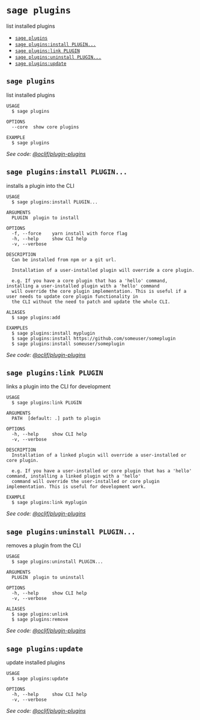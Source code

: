 `sage plugins`
==============

list installed plugins

* [`sage plugins`](#sage-plugins)
* [`sage plugins:install PLUGIN...`](#sage-pluginsinstall-plugin)
* [`sage plugins:link PLUGIN`](#sage-pluginslink-plugin)
* [`sage plugins:uninstall PLUGIN...`](#sage-pluginsuninstall-plugin)
* [`sage plugins:update`](#sage-pluginsupdate)

## `sage plugins`

list installed plugins

```
USAGE
  $ sage plugins

OPTIONS
  --core  show core plugins

EXAMPLE
  $ sage plugins
```

_See code: [@oclif/plugin-plugins](https://github.com/oclif/plugin-plugins/blob/v1.7.8/src/commands/plugins/index.ts)_

## `sage plugins:install PLUGIN...`

installs a plugin into the CLI

```
USAGE
  $ sage plugins:install PLUGIN...

ARGUMENTS
  PLUGIN  plugin to install

OPTIONS
  -f, --force    yarn install with force flag
  -h, --help     show CLI help
  -v, --verbose

DESCRIPTION
  Can be installed from npm or a git url.

  Installation of a user-installed plugin will override a core plugin.

  e.g. If you have a core plugin that has a 'hello' command, installing a user-installed plugin with a 'hello' command 
  will override the core plugin implementation. This is useful if a user needs to update core plugin functionality in 
  the CLI without the need to patch and update the whole CLI.

ALIASES
  $ sage plugins:add

EXAMPLES
  $ sage plugins:install myplugin 
  $ sage plugins:install https://github.com/someuser/someplugin
  $ sage plugins:install someuser/someplugin
```

_See code: [@oclif/plugin-plugins](https://github.com/oclif/plugin-plugins/blob/v1.7.8/src/commands/plugins/install.ts)_

## `sage plugins:link PLUGIN`

links a plugin into the CLI for development

```
USAGE
  $ sage plugins:link PLUGIN

ARGUMENTS
  PATH  [default: .] path to plugin

OPTIONS
  -h, --help     show CLI help
  -v, --verbose

DESCRIPTION
  Installation of a linked plugin will override a user-installed or core plugin.

  e.g. If you have a user-installed or core plugin that has a 'hello' command, installing a linked plugin with a 'hello' 
  command will override the user-installed or core plugin implementation. This is useful for development work.

EXAMPLE
  $ sage plugins:link myplugin
```

_See code: [@oclif/plugin-plugins](https://github.com/oclif/plugin-plugins/blob/v1.7.8/src/commands/plugins/link.ts)_

## `sage plugins:uninstall PLUGIN...`

removes a plugin from the CLI

```
USAGE
  $ sage plugins:uninstall PLUGIN...

ARGUMENTS
  PLUGIN  plugin to uninstall

OPTIONS
  -h, --help     show CLI help
  -v, --verbose

ALIASES
  $ sage plugins:unlink
  $ sage plugins:remove
```

_See code: [@oclif/plugin-plugins](https://github.com/oclif/plugin-plugins/blob/v1.7.8/src/commands/plugins/uninstall.ts)_

## `sage plugins:update`

update installed plugins

```
USAGE
  $ sage plugins:update

OPTIONS
  -h, --help     show CLI help
  -v, --verbose
```

_See code: [@oclif/plugin-plugins](https://github.com/oclif/plugin-plugins/blob/v1.7.8/src/commands/plugins/update.ts)_
